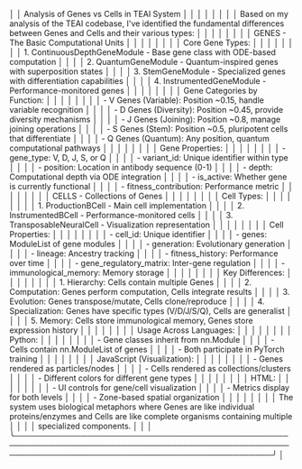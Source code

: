 │ │ Analysis of Genes vs Cells in TEAI System │ │
│ │ │ │
│ │ Based on my analysis of the TEAI codebase, I've identified the fundamental differences between Genes and Cells and their various types: │ │
│ │ │ │
│ │ GENES - The Basic Computational Units │ │
│ │ │ │
│ │ Core Gene Types: │ │
│ │ │ │
│ │ 1. ContinuousDepthGeneModule - Base gene class with ODE-based computation │ │
│ │ 2. QuantumGeneModule - Quantum-inspired genes with superposition states │ │
│ │ 3. StemGeneModule - Specialized genes with differentiation capabilities │ │
│ │ 4. InstrumentedGeneModule - Performance-monitored genes │ │
│ │ │ │
│ │ Gene Categories by Function: │ │
│ │ │ │
│ │ - V Genes (Variable): Position ~0.15, handle variable recognition │ │
│ │ - D Genes (Diversity): Position ~0.45, provide diversity mechanisms │ │
│ │ - J Genes (Joining): Position ~0.8, manage joining operations │ │
│ │ - S Genes (Stem): Position ~0.5, pluripotent cells that differentiate │ │
│ │ - Q Genes (Quantum): Any position, quantum computational pathways │ │
│ │ │ │
│ │ Gene Properties: │ │
│ │ │ │
│ │ - gene_type: V, D, J, S, or Q │ │
│ │ - variant_id: Unique identifier within type │ │
│ │ - position: Location in antibody sequence (0-1) │ │
│ │ - depth: Computational depth via ODE integration │ │
│ │ - is_active: Whether gene is currently functional │ │
│ │ - fitness_contribution: Performance metric │ │
│ │ │ │
│ │ CELLS - Collections of Genes │ │
│ │ │ │
│ │ Cell Types: │ │
│ │ │ │
│ │ 1. ProductionBCell - Main cell implementation │ │
│ │ 2. InstrumentedBCell - Performance-monitored cells │ │
│ │ 3. TransposableNeuralCell - Visualization representation │ │
│ │ │ │
│ │ Cell Properties: │ │
│ │ │ │
│ │ - cell_id: Unique identifier │ │
│ │ - genes: ModuleList of gene modules │ │
│ │ - generation: Evolutionary generation │ │
│ │ - lineage: Ancestry tracking │ │
│ │ - fitness_history: Performance over time │ │
│ │ - gene_regulatory_matrix: Inter-gene regulation │ │
│ │ - immunological_memory: Memory storage │ │
│ │ │ │
│ │ Key Differences: │ │
│ │ │ │
│ │ 1. Hierarchy: Cells contain multiple Genes │ │
│ │ 2. Computation: Genes perform computation, Cells integrate results │ │
│ │ 3. Evolution: Genes transpose/mutate, Cells clone/reproduce │ │
│ │ 4. Specialization: Genes have specific types (V/D/J/S/Q), Cells are generalist │ │
│ │ 5. Memory: Cells store immunological memory, Genes store expression history │ │
│ │ │ │
│ │ Usage Across Languages: │ │
│ │ │ │
│ │ Python: │ │
│ │ │ │
│ │ - Gene classes inherit from nn.Module │ │
│ │ - Cells contain nn.ModuleList of genes │ │
│ │ - Both participate in PyTorch training │ │
│ │ │ │
│ │ JavaScript (Visualization): │ │
│ │ │ │
│ │ - Genes rendered as particles/nodes │ │
│ │ - Cells rendered as collections/clusters │ │
│ │ - Different colors for different gene types │ │
│ │ │ │
│ │ HTML: │ │
│ │ │ │
│ │ - UI controls for gene/cell visualization │ │
│ │ - Metrics display for both levels │ │
│ │ - Zone-based spatial organization │ │
│ │ │ │
│ │ The system uses biological metaphors where Genes are like individual proteins/enzymes and Cells are like complete organisms containing multiple │ │
│ │ specialized components. │ │
│ ╰──────────────────────────────────────────────────────────────────────────────────────────────────────────────────────────────────────────────────╯ │
